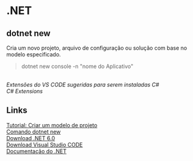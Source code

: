 # .NET

## dotnet new
Cria um novo projeto, arquivo de configuração ou solução com base no modelo especificado.
> dotnet new console -n "nome do Aplicativo"


<br>*Extensões do VS CODE sugeridas para serem instaladas
C#<br>
C# Extensions*

## Links
[Tutorial: Criar um modelo de projeto](https://docs.microsoft.com/pt-br/dotnet/core/tutorials/cli-templates-create-project-template)<br>
[Comando dotnet new](https://docs.microsoft.com/pt-br/dotnet/core/tools/dotnet-new)<br>
[Download .NET 6.0](https://dotnet.microsoft.com/en-us/download)<br>
[Download Visual Studio CODE](https://code.visualstudio.com/)<br>
[Documentação do .NET](https://docs.microsoft.com/pt-br/dotnet/)<br>
